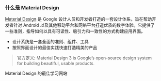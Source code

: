 ### 什么是 Material Design

[Material Design](https://material.io/) 是 Google 设计人员和开发者打造的一套设计体系，旨在帮助开发者针对 Android 以及其他移动平台和网络平台打造优质的数字体验。它提供了一些准则，指导如何以具有可读性、吸引力和一致性的方式构建应用界面。

- 设计系统是一套全面的准则、组件、工具
- 按照界面设计的最佳实践快速打造精美的产品

>  官方定义: Material Design 3 is Google’s open-source design system for building beautiful, usable products.







Material Design 的最佳学习网站 